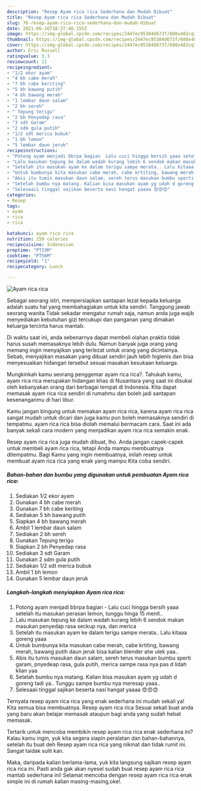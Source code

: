 ```yaml
---
description: "Resep Ayam rica rica Sederhana dan Mudah Dibuat"
title: "Resep Ayam rica rica Sederhana dan Mudah Dibuat"
slug: 76-resep-ayam-rica-rica-sederhana-dan-mudah-dibuat
date: 2021-06-16T18:37:40.155Z
image: https://img-global.cpcdn.com/recipes/2447ec95384d673f/680x482cq70/ayam-rica-rica-foto-resep-utama.jpg
thumbnail: https://img-global.cpcdn.com/recipes/2447ec95384d673f/680x482cq70/ayam-rica-rica-foto-resep-utama.jpg
cover: https://img-global.cpcdn.com/recipes/2447ec95384d673f/680x482cq70/ayam-rica-rica-foto-resep-utama.jpg
author: Eric Russell
ratingvalue: 3.3
reviewcount: 11
recipeingredient:
- "1/2 ekor ayam"
- "4 bh cabe merah"
- "7 bh cabe keriting"
- "5 bh bawang putih"
- "4 bh bawang merah"
- "1 lembar daun salam"
- "2 bh sereh"
- " Tepung terigu"
- "2 bh Penyedap rasa"
- "3 sdt Garam"
- "2 sdm gula putih"
- "1/2 sdt merica bubuk"
- "1 bh lemon"
- "5 lembar daun jeruk"
recipeinstructions:
- "Potong ayam menjadi bbrpa bagian  Lalu cuci hingga bersih yaaa setelah itu masukan perasan lemon, tunggu hinga 15 menit.."
- "Lalu masukan tepung ke dalam wadah kurang lebih 6 sendok makan masukan penyedap rasa seckup nya, dan merica"
- "Setelah itu masukan ayam ke dalam terigu sampe merata.. Lalu kitaaa goreng yaaa"
- "Untuk bumbunya kita masukan cabe merah, cabe krtiting, bawang merah, bawang putih daun jeruk bisa kalian blender atw ulek yaa.."
- "Abis itu tumis masukan daun salam, sereh terus masukan bumbu sperti garam, pnyedeap rasa, gula putih, merica sampe rasa nya pas d lidah klian yaa"
- "Setelah bumbu nya matang. Kalian bisa masukan ayam yg udah d goreng tadi ya.. Tunggu sampe bumbu nya meresap yaaa.."
- "Selesaaii tinggal sajikan beserta nasi hangat yaaaa 😍😍😍"
categories:
- Resep
tags:
- ayam
- rica
- rica

katakunci: ayam rica rica 
nutrition: 159 calories
recipecuisine: Indonesian
preptime: "PT33M"
cooktime: "PT56M"
recipeyield: "1"
recipecategory: Lunch

---
```



![Ayam rica rica](https://img-global.cpcdn.com/recipes/2447ec95384d673f/680x482cq70/ayam-rica-rica-foto-resep-utama.jpg)

Sebagai seorang istri, mempersiapkan santapan lezat kepada keluarga adalah suatu hal yang membahagiakan untuk kita sendiri. Tanggung jawab seorang  wanita Tidak sekadar mengatur rumah saja, namun anda juga wajib menyediakan kebutuhan gizi tercukupi dan panganan yang dimakan keluarga tercinta harus mantab.

Di waktu  saat ini, anda sebenarnya dapat membeli olahan praktis tidak harus susah memasaknya lebih dulu. Namun banyak juga orang yang memang ingin menyajikan yang terlezat untuk orang yang dicintainya. Sebab, menyajikan masakan yang dibuat sendiri jauh lebih higienis dan bisa menyesuaikan hidangan tersebut sesuai masakan kesukaan keluarga. 



Mungkinkah kamu seorang penggemar ayam rica rica?. Tahukah kamu, ayam rica rica merupakan hidangan khas di Nusantara yang saat ini disukai oleh kebanyakan orang dari berbagai tempat di Indonesia. Kita dapat memasak ayam rica rica sendiri di rumahmu dan boleh jadi santapan kesenanganmu di hari libur.

Kamu jangan bingung untuk memakan ayam rica rica, karena ayam rica rica sangat mudah untuk dicari dan juga kamu pun boleh memasaknya sendiri di tempatmu. ayam rica rica bisa diolah memalui bermacam cara. Saat ini ada banyak sekali cara modern yang menjadikan ayam rica rica semakin enak.

Resep ayam rica rica juga mudah dibuat, lho. Anda jangan capek-capek untuk membeli ayam rica rica, tetapi Anda mampu membuatnya ditempatmu. Bagi Kamu yang ingin membuatnya, inilah resep untuk membuat ayam rica rica yang enak yang mampu Kita coba sendiri.

<!--inarticleads1-->

##### Bahan-bahan dan bumbu yang digunakan untuk pembuatan Ayam rica rica:

1. Sediakan 1/2 ekor ayam
1. Gunakan 4 bh cabe merah
1. Gunakan 7 bh cabe keriting
1. Sediakan 5 bh bawang putih
1. Siapkan 4 bh bawang merah
1. Ambil 1 lembar daun salam
1. Sediakan 2 bh sereh
1. Gunakan  Tepung terigu
1. Siapkan 2 bh Penyedap rasa
1. Sediakan 3 sdt Garam
1. Gunakan 2 sdm gula putih
1. Sediakan 1/2 sdt merica bubuk
1. Ambil 1 bh lemon
1. Gunakan 5 lembar daun jeruk




<!--inarticleads2-->

##### Langkah-langkah menyiapkan Ayam rica rica:

1. Potong ayam menjadi bbrpa bagian  - Lalu cuci hingga bersih yaaa setelah itu masukan perasan lemon, tunggu hinga 15 menit..
1. Lalu masukan tepung ke dalam wadah kurang lebih 6 sendok makan masukan penyedap rasa seckup nya, dan merica
1. Setelah itu masukan ayam ke dalam terigu sampe merata.. Lalu kitaaa goreng yaaa
1. Untuk bumbunya kita masukan cabe merah, cabe krtiting, bawang merah, bawang putih daun jeruk bisa kalian blender atw ulek yaa..
1. Abis itu tumis masukan daun salam, sereh terus masukan bumbu sperti garam, pnyedeap rasa, gula putih, merica sampe rasa nya pas d lidah klian yaa
1. Setelah bumbu nya matang. Kalian bisa masukan ayam yg udah d goreng tadi ya.. Tunggu sampe bumbu nya meresap yaaa..
1. Selesaaii tinggal sajikan beserta nasi hangat yaaaa 😍😍😍




Ternyata resep ayam rica rica yang enak sederhana ini mudah sekali ya! Kita semua bisa membuatnya. Resep ayam rica rica Sesuai sekali buat anda yang baru akan belajar memasak ataupun bagi anda yang sudah hebat memasak.

Tertarik untuk mencoba membikin resep ayam rica rica enak sederhana ini? Kalau kamu ingin, yuk kita segera siapin peralatan dan bahan-bahannya, setelah itu buat deh Resep ayam rica rica yang nikmat dan tidak rumit ini. Sangat taidak sulit kan. 

Maka, daripada kalian berlama-lama, yuk kita langsung sajikan resep ayam rica rica ini. Pasti anda gak akan nyesel sudah buat resep ayam rica rica mantab sederhana ini! Selamat mencoba dengan resep ayam rica rica enak simple ini di rumah kalian masing-masing,oke!.

